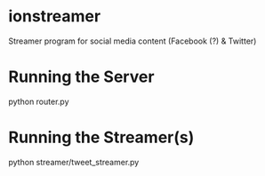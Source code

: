 # ionstreamer
Streamer program for social media content (Facebook (?) &amp; Twitter)

# Running the Server
python router.py

# Running the Streamer(s)
python streamer/tweet_streamer.py